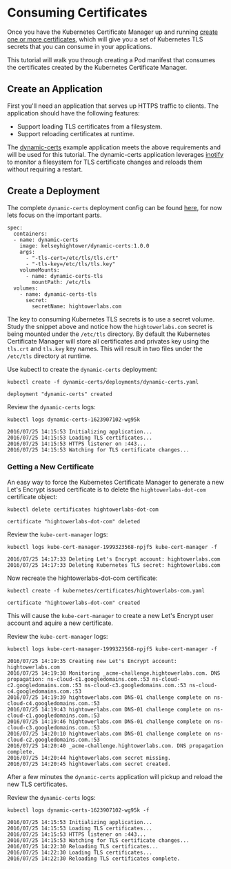 # Consuming Certificates

Once you have the Kubernetes Certificate Manager up and running [create one or more certificates](create-a-certificate.md), which will give you a set of Kubernetes TLS secrets that you can consume in your applications.

This tutorial will walk you through creating a Pod manifest that consumes the certificates created by the Kubernetes Certificate Manager.

## Create an Application

First you'll need an application that serves up HTTPS traffic to clients. The application should have the following features:

* Support loading TLS certificates from a filesystem.
* Support reloading certificates at runtime.

The [dynamic-certs](https://github.com/kelseyhightower/kube-cert-manager/tree/master/dynamic-certs) example application meets the above requirements and will be used for this tutorial. The dynamic-certs application leverages [inotify](http://man7.org/linux/man-pages/man7/inotify.7.html) to monitor a filesystem for TLS certificate changes and reloads them without requiring a restart.

## Create a Deployment

The complete `dynamic-certs` deployment config can be found [here](https://github.com/kelseyhightower/kube-cert-manager/blob/master/dynamic-certs/deployments/dynamic-certs.yaml), for now lets focus on the important parts.

```
spec:
  containers:
  - name: dynamic-certs
    image: kelseyhightower/dynamic-certs:1.0.0
    args:
      - "-tls-cert=/etc/tls/tls.crt"
      - "-tls-key=/etc/tls/tls.key"
    volumeMounts:
      - name: dynamic-certs-tls
        mountPath: /etc/tls
  volumes:
    - name: dynamic-certs-tls
      secret:
        secretName: hightowerlabs.com
```

The key to consuming Kubernetes TLS secrets is to use a secret volume. Study the snippet above and notice how the `hightowerlabs.com` secret is being mounted under the `/etc/tls` directory. By default the Kubernetes Certificate Manager will store all certificates and privates key using the `tls.crt` and `tls.key` key names. This will result in two files under the `/etc/tls` directory at runtime.

Use kubectl to create the `dynamic-certs` deployment:

```
kubectl create -f dynamic-certs/deployments/dynamic-certs.yaml
```

```
deployment "dynamic-certs" created
```

Review the `dynamic-certs` logs:

```
kubectl logs dynamic-certs-1623907102-wg95k
```
```
2016/07/25 14:15:53 Initializing application...
2016/07/25 14:15:53 Loading TLS certificates...
2016/07/25 14:15:53 HTTPS listener on :443...
2016/07/25 14:15:53 Watching for TLS certificate changes...
```

### Getting a New Certificate

An easy way to force the Kubernetes Certificate Manager to generate a new Let's Encrypt issued certificate is to delete the `hightowerlabs-dot-com` certificate object:

```
kubectl delete certificates hightowerlabs-dot-com
```
```
certificate "hightowerlabs-dot-com" deleted
```

Review the `kube-cert-manager` logs:

```
kubectl logs kube-cert-manager-1999323568-npjf5 kube-cert-manager -f
```

```
2016/07/25 14:17:33 Deleting Let's Encrypt account: hightowerlabs.com
2016/07/25 14:17:33 Deleting Kubernetes TLS secret: hightowerlabs.com
```

Now recreate the hightowerlabs-dot-com certificate:

```
kubectl create -f kubernetes/certificates/hightowerlabs-com.yaml
```
``` 
certificate "hightowerlabs-dot-com" created
```

This will cause the `kube-cert-manager` to create a new Let's Encrypt user account and aquire a new certificate.

Review the `kube-cert-manager` logs:

```
kubectl logs kube-cert-manager-1999323568-npjf5 kube-cert-manager -f
```

```
2016/07/25 14:19:35 Creating new Let's Encrypt account: hightowerlabs.com
2016/07/25 14:19:38 Monitoring _acme-challenge.hightowerlabs.com. DNS propagation: ns-cloud-c1.googledomains.com.:53 ns-cloud-c2.googledomains.com.:53 ns-cloud-c3.googledomains.com.:53 ns-cloud-c4.googledomains.com.:53
2016/07/25 14:19:39 hightowerlabs.com DNS-01 challenge complete on ns-cloud-c4.googledomains.com.:53
2016/07/25 14:19:43 hightowerlabs.com DNS-01 challenge complete on ns-cloud-c1.googledomains.com.:53
2016/07/25 14:19:46 hightowerlabs.com DNS-01 challenge complete on ns-cloud-c3.googledomains.com.:53
2016/07/25 14:20:10 hightowerlabs.com DNS-01 challenge complete on ns-cloud-c2.googledomains.com.:53
2016/07/25 14:20:40 _acme-challenge.hightowerlabs.com. DNS propagation complete.
2016/07/25 14:20:44 hightowerlabs.com secret missing.
2016/07/25 14:20:45 hightowerlabs.com secret created.
```

After a few minutes the `dynamic-certs` application will pickup and reload the new TLS certificates.

Review the `dynamic-certs` logs:

```
kubectl logs dynamic-certs-1623907102-wg95k -f
```

```
2016/07/25 14:15:53 Initializing application...
2016/07/25 14:15:53 Loading TLS certificates...
2016/07/25 14:15:53 HTTPS listener on :443...
2016/07/25 14:15:53 Watching for TLS certificate changes...
2016/07/25 14:22:30 Reloading TLS certificates...
2016/07/25 14:22:30 Loading TLS certificates...
2016/07/25 14:22:30 Reloading TLS certificates complete.
```